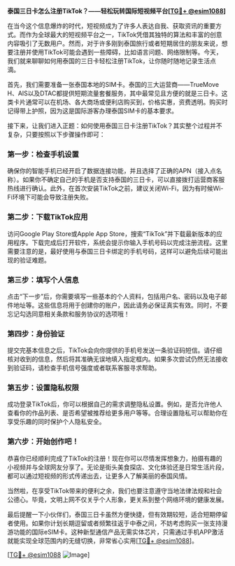 **泰国三日卡怎么注册TikTok？——轻松玩转国际短视频平台[[TG💪+ @esim1088](https://t.me/s/esim1088)]**

在当今这个信息爆炸的时代，短视频成为了许多人表达自我、获取资讯的重要方式。而作为全球最大的短视频平台之一，TikTok凭借其独特的算法和丰富的创意内容吸引了无数用户。然而，对于许多刚到泰国旅行或者短期居住的朋友来说，想要注册并使用TikTok可能会遇到一些障碍，比如语言问题、网络限制等。今天，我们就来聊聊如何用泰国的三日卡轻松注册TikTok，让你随时随地记录生活点滴。

首先，我们需要准备一张泰国本地的SIM卡。泰国的三大运营商——TrueMove H、AIS以及DTAC都提供短期流量套餐服务，其中最常见且方便的就是三日卡。这类卡片通常可以在机场、各大商场或便利店购买到，价格实惠，资费透明。购买时记得带上护照，因为这是国际游客办理泰国SIM卡的基本要求。

接下来，让我们进入正题：如何使用泰国三日卡注册TikTok？其实整个过程并不复杂，只要按照以下步骤操作即可：

### 第一步：检查手机设置
确保你的智能手机已经开启了数据连接功能，并且选择了正确的APN（接入点名称）。如果你不确定自己的手机是否支持泰国的三日卡，可以直接拨打运营商客服热线进行确认。此外，在首次安装TikTok之前，建议关闭Wi-Fi，因为有时候Wi-Fi环境下可能会导致注册失败。

### 第二步：下载TikTok应用
访问Google Play Store或Apple App Store，搜索“TikTok”并下载最新版本的应用程序。下载完成后打开软件，系统会提示你输入手机号码以完成注册流程。这里需要注意的是，最好使用与泰国三日卡绑定的手机号码，这样可以避免后续可能出现的验证难题。

### 第三步：填写个人信息
点击“下一步”后，你需要填写一些基本的个人资料，包括用户名、密码以及电子邮件地址等。这些信息将用于创建你的账户，因此请务必保证真实有效。同时，不要忘记勾选同意相关条款和服务协议的选项哦！

### 第四步：身份验证
提交完基本信息之后，TikTok会向你提供的手机号发送一条验证码短信。请仔细核对收到的信息，然后将其准确无误地填入指定框内。如果多次尝试仍然无法接收到验证码，请检查手机信号强度或者联系客服寻求帮助。

### 第五步：设置隐私权限
成功登录TikTok后，你可以根据自己的需求调整隐私设置。例如，是否允许他人查看你的作品列表、是否希望被推荐给更多用户等等。合理设置隐私可以帮助你在享受乐趣的同时保护个人隐私安全。

### 第六步：开始创作吧！
恭喜你已经顺利完成了TikTok的注册！现在你可以尽情发挥想象力，拍摄有趣的小视频并与全球网友分享了。无论是街头美食探店、文化体验还是日常生活片段，都可以通过短视频的形式传递出去，让更多人了解美丽的泰国风情。

当然啦，在享受TikTok带来的便利之余，我们也要注意遵守当地法律法规和社会公德心。毕竟，文明上网不仅关乎个人形象，更关系到整个网络环境的健康发展。

最后提醒一下小伙伴们，泰国三日卡虽然方便快捷，但有效期较短，适合短期停留者使用。如果你计划长期逗留或者频繁往返于中泰之间，不妨考虑购买一张支持漫游功能的国际eSIM卡。这种新型通信产品无需实体芯片，只需通过手机APP激活就能实现全球范围内的无缝切换，非常省心实用[[TG💪+ @esim1088](https://t.me/s/esim1088)]。

[[TG💪+ @esim1088](https://t.me/s/esim1088) ![Image](https://i.postimg.cc/4NQfJmqS/Snipaste-2025-05-13-00-14-12.png)]